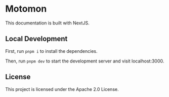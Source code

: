 # Motomon

This documentation is built with NextJS.

## Local Development

First, run `pnpm i` to install the dependencies.

Then, run `pnpm dev` to start the development server and visit localhost:3000.

## License

This project is licensed under the Apache 2.0 License.
